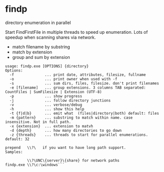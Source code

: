 # findp
directory enumeration in parallel

Start FindFirstFile in multiple threads to speed up enumeration.
Lots of speedup when scanning shares via network.

+ match filename by substring
+ match by extension
+ group and sum by extension

```
usage: findp.exe [OPTIONS] {directory}
Options:
  -f              ... print date, attributes, filesize, fullname
  -o              ... print owner when used with -f
  -s              ... sum dirs, files, filesize. don't print filenames
  -e [filename]   ... group extensions. 3 columns TAB separated: CountFiles | SumFilesize | Extension (UTF-8)
  -p              ... show progress
  -j              ... follow directory junctions
  -v              ... verbose/debug
  -h              ... show this help
  -t {f|d|b}      ... emit what  (files|directory|both) default: files
  -m {pattern}    ... substring to match within name. case insensitive. Not in full path.
  -x {extension}  ... extension to matvh
  -d {depth}      ... how many directories to go down
  -z {threads}    ... threads to start for parallel enumerations. default: 32

prepend   \\?\   if you want to have long path support.
Samples:

          \\?\UNC\{server}\{share} for network paths
findp.exe \\?\c:\windows```
